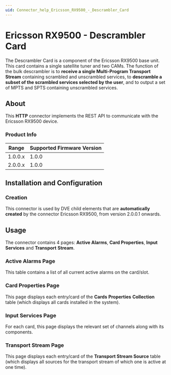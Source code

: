 ```yaml
---
uid: Connector_help_Ericsson_RX9500_-_Descrambler_Card
---
```


# Ericsson RX9500 - Descrambler Card

The Descrambler Card is a component of the Ericsson RX9500 base unit. This card contains a single satellite tuner and two CAMs. The function of the bulk descrambler is to **receive a single Multi-Program Transport Stream** containing scrambled and unscrambled services, to **descramble a subset of the scrambled services selected by the user**, and to output a set of MPTS and SPTS containing unscrambled services.

## About

This **HTTP** connector implements the REST API to communicate with the Ericsson RX9500 device.

### Product Info

| Range | Supported Firmware Version |
|------------------|-----------------------------|
| 1.0.0.x          | 1.0.0                       |
| 2.0.0.x          | 1.0.0                       |

## Installation and Configuration

### Creation

This connector is used by DVE child elements that are **automatically created** by the connector Ericsson RX9500, from version 2.0.0.1 onwards.

## Usage

The connector contains 4 pages: **Active Alarms**, **Card Properties**, **Input Services** and **Transport** **Stream**.

### Active Alarms Page

This table contains a list of all current active alarms on the card/slot.

### Card Properties Page

This page displays each entry/card of the **Cards** **Properties** **Collection** table (which displays all cards installed in the system).

### Input Services Page

For each card, this page displays the relevant set of channels along with its components.

### Transport Stream Page

This page displays each entry/card of the **Transport Stream Source** table (which displays all sources for the transport stream of which one is active at one time).
